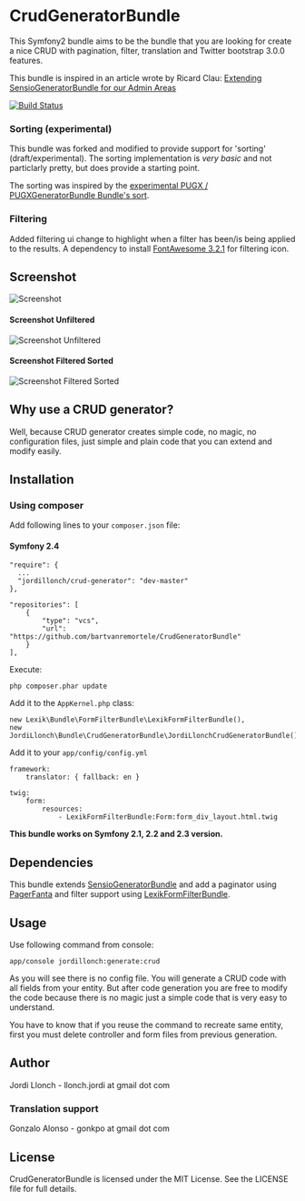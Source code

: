 # CrudGeneratorBundle

This Symfony2 bundle aims to be the bundle that you are looking for create a nice CRUD with pagination, filter, translation and Twitter bootstrap 3.0.0 features.

This bundle is inspired in an article wrote by Ricard Clau: [Extending SensioGeneratorBundle for our Admin Areas](http://www.ricardclau.com/2012/03/extending-sensiogeneratorbundle-for-our-admin-areas/)

[![Build Status](https://secure.travis-ci.org/jordillonch/CrudGeneratorBundle.png?branch=master)](http://travis-ci.org/jordillonch/CrudGeneratorBundle)

### Sorting (experimental)
This bundle was forked and modified to provide support for 'sorting' (draft/experimental). The sorting implementation is *very basic* and not particlarly pretty, but does provide a starting point.

The sorting was inspired by the [experimental PUGX / PUGXGeneratorBundle Bundle's sort](https://github.com/PUGX/PUGXGeneratorBundle).

### Filtering
Added filtering ui change to highlight when a filter has been/is being applied to the results.
A dependency to install [FontAwesome 3.2.1](http://fontawesome.io/3.2.1/) for filtering icon.

## Screenshot

![Screenshot](https://raw.github.com/jordillonch/CrudGeneratorBundle/master/screenshot.png "Screenshot")

#### Screenshot Unfiltered
![Screenshot Unfiltered](https://raw.github.com/bgdevlab/CrudGeneratorBundle/master/screenshot-unfiltered.png "Screenshot-Unfiltered")

#### Screenshot Filtered Sorted
![Screenshot Filtered Sorted](https://raw.github.com/bgdevlab/CrudGeneratorBundle/master/screenshot-sorted-filtered.png "Screenshot-Filtered-Sorted")

## Why use a CRUD generator?

Well, because CRUD generator creates simple code, no magic, no configuration files, just simple and plain code that you can extend and modify easily.


## Installation

### Using composer

Add following lines to your `composer.json` file:

#### Symfony 2.4

    "require": {
      ...
      "jordillonch/crud-generator": "dev-master"
    },

    "repositories": [
        {
            "type": "vcs",
            "url": "https://github.com/bartvanremortele/CrudGeneratorBundle"
        }
    ],
Execute:

    php composer.phar update

Add it to the `AppKernel.php` class:

    new Lexik\Bundle\FormFilterBundle\LexikFormFilterBundle(),
    new JordiLlonch\Bundle\CrudGeneratorBundle\JordiLlonchCrudGeneratorBundle(),

Add it to your `app/config/config.yml`

    framework:
        translator: { fallback: en }

    twig:
        form:
            resources:
                - LexikFormFilterBundle:Form:form_div_layout.html.twig

**This bundle works on Symfony 2.1, 2.2 and 2.3 version.**


## Dependencies

This bundle extends [SensioGeneratorBundle](https://github.com/sensio/SensioGeneratorBundle) and add a paginator using [PagerFanta](https://github.com/whiteoctober/Pagerfanta/) and filter
support using [LexikFormFilterBundle](https://github.com/lexik/LexikFormFilterBundle).

## Usage

Use following command from console:

    app/console jordillonch:generate:crud

As you will see there is no config file. You will generate a CRUD code with all fields from your entity. But after code generation you
are free to modify the code because there is no magic just a simple code that is very easy to understand.

You have to know that if you reuse the command to recreate same entity, first you must delete controller and form files
from previous generation.

## Author

Jordi Llonch - llonch.jordi at gmail dot com

### Translation support

Gonzalo Alonso - gonkpo at gmail dot com

## License

CrudGeneratorBundle is licensed under the MIT License. See the LICENSE file for full details.